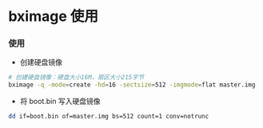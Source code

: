 # bximage 使用


### 使用

* 创建硬盘镜像

```bash
# 创建硬盘镜像：硬盘大小16M，扇区大小215字节
bximage -q -mode=create -hd=16 -sectsize=512 -imgmode=flat master.img
```


* 将 boot.bin 写入硬盘镜像

```bash
dd if=boot.bin of=master.img bs=512 count=1 conv=notrunc
```
